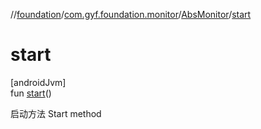 //[foundation](../../../index.md)/[com.gyf.foundation.monitor](../index.md)/[AbsMonitor](index.md)/[start](start.md)

# start

[androidJvm]\
fun [start](start.md)()

启动方法 Start method